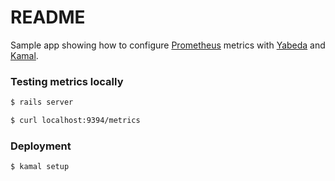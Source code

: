 # README

Sample app showing how to configure [Prometheus](https://prometheus.io/) metrics with
[Yabeda](https://github.com/yabeda-rb/yabeda) and [Kamal](https://kamal-deploy.org/).

### Testing metrics locally

```sh
$ rails server
```

```sh
$ curl localhost:9394/metrics
```

### Deployment

```sh
$ kamal setup
```
